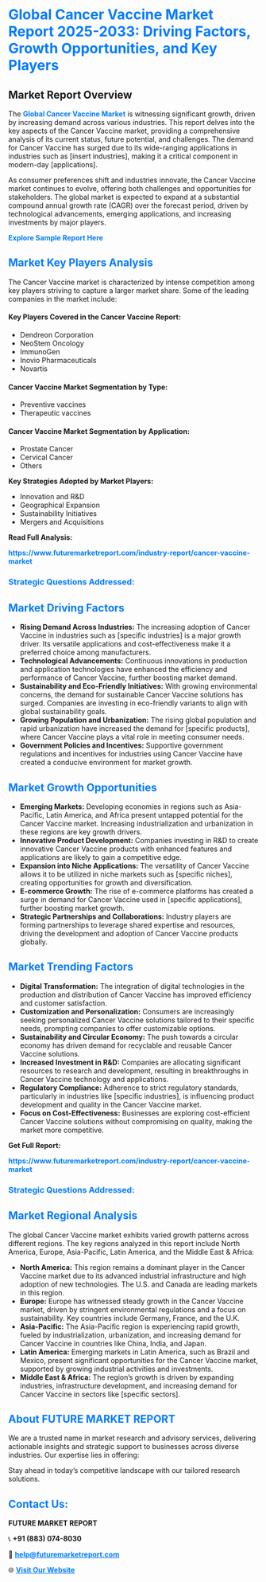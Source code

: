 <h1 style="color: #007BFF;">Global Cancer Vaccine Market Report 2025-2033: Driving Factors, Growth Opportunities, and Key Players</h1>

<section id="overview">
<h2>Market Report Overview</h2>
<p>The <a href="https://www.futuremarketreport.com/industry-report/cancer-vaccine-market" style="color: #007BFF; text-decoration: none;"><strong>Global Cancer Vaccine Market</strong></a> is witnessing significant growth, driven by increasing demand across various industries. This report delves into the key aspects of the Cancer Vaccine market, providing a comprehensive analysis of its current status, future potential, and challenges. The demand for Cancer Vaccine has surged due to its wide-ranging applications in industries such as [insert industries], making it a critical component in modern-day [applications].</p>
<p>As consumer preferences shift and industries innovate, the Cancer Vaccine market continues to evolve, offering both challenges and opportunities for stakeholders. The global market is expected to expand at a substantial compound annual growth rate (CAGR) over the forecast period, driven by technological advancements, emerging applications, and increasing investments by major players.</p>
</section>

<section id="overview">
<p><a href="https://www.futuremarketreport.com/request-sample/reportId=41945" style="color: #007BFF; text-decoration: none;"><strong>Explore Sample Report Here</strong></a></p>
</section>

<section id="key-players">
<h2 style="color: #007BFF;">Market Key Players Analysis</h2>
<p>The Cancer Vaccine market is characterized by intense competition among key players striving to capture a larger market share. Some of the leading companies in the market include:</p>
<h4>Key Players Covered in the Cancer Vaccine Report:</h4>
<ul><li>Dendreon Corporation</li><li>NeoStem Oncology</li><li>ImmunoGen</li><li>Inovio Pharmaceuticals</li><li>Novartis</li></ul>
<h4>Cancer Vaccine Market Segmentation by Type:</h4>
<ul><li>Preventive vaccines</li><li>Therapeutic vaccines</li></ul>

<h4>Cancer Vaccine Market Segmentation by Application:</h4>
<ul><li>Prostate Cancer</li><li>Cervical Cancer</li><li>Others</li></ul>
<p><strong>Key Strategies Adopted by Market Players:</strong></p>
<ul>
<li>Innovation and R&D</li>
<li>Geographical Expansion</li>
<li>Sustainability Initiatives</li>
<li>Mergers and Acquisitions</li>
</ul>
</section>

<section>
<p><strong>Read Full Analysis: </strong></p><a href="https://www.futuremarketreport.com/industry-report/cancer-vaccine-market" style="color: #007BFF; text-decoration: none;"><strong>https://www.futuremarketreport.com/industry-report/cancer-vaccine-market</strong></a>
<h3 style="color: #007BFF;">Strategic Questions Addressed:</h3>
</section>

<section id="driving-factors">
<h2 style="color: #007BFF;">Market Driving Factors</h2>
<ul>
<li><strong>Rising Demand Across Industries:</strong> The increasing adoption of Cancer Vaccine in industries such as [specific industries] is a major growth driver. Its versatile applications and cost-effectiveness make it a preferred choice among manufacturers.</li>
<li><strong>Technological Advancements:</strong> Continuous innovations in production and application technologies have enhanced the efficiency and performance of Cancer Vaccine, further boosting market demand.</li>
<li><strong>Sustainability and Eco-Friendly Initiatives:</strong> With growing environmental concerns, the demand for sustainable Cancer Vaccine solutions has surged. Companies are investing in eco-friendly variants to align with global sustainability goals.</li>
<li><strong>Growing Population and Urbanization:</strong> The rising global population and rapid urbanization have increased the demand for [specific products], where Cancer Vaccine plays a vital role in meeting consumer needs.</li>
<li><strong>Government Policies and Incentives:</strong> Supportive government regulations and incentives for industries using Cancer Vaccine have created a conducive environment for market growth.</li>
</ul>
</section>

<section id="growth-opportunities">
<h2 style="color: #007BFF;">Market Growth Opportunities</h2>
<ul>
<li><strong>Emerging Markets:</strong> Developing economies in regions such as Asia-Pacific, Latin America, and Africa present untapped potential for the Cancer Vaccine market. Increasing industrialization and urbanization in these regions are key growth drivers.</li>
<li><strong>Innovative Product Development:</strong> Companies investing in R&D to create innovative Cancer Vaccine products with enhanced features and applications are likely to gain a competitive edge.</li>
<li><strong>Expansion into Niche Applications:</strong> The versatility of Cancer Vaccine allows it to be utilized in niche markets such as [specific niches], creating opportunities for growth and diversification.</li>
<li><strong>E-commerce Growth:</strong> The rise of e-commerce platforms has created a surge in demand for Cancer Vaccine used in [specific applications], further boosting market growth.</li>
<li><strong>Strategic Partnerships and Collaborations:</strong> Industry players are forming partnerships to leverage shared expertise and resources, driving the development and adoption of Cancer Vaccine products globally.</li>
</ul>
</section>

<section id="trending-factors">
<h2 style="color: #007BFF;">Market Trending Factors</h2>
<ul>
<li><strong>Digital Transformation:</strong> The integration of digital technologies in the production and distribution of Cancer Vaccine has improved efficiency and customer satisfaction.</li>
<li><strong>Customization and Personalization:</strong> Consumers are increasingly seeking personalized Cancer Vaccine solutions tailored to their specific needs, prompting companies to offer customizable options.</li>
<li><strong>Sustainability and Circular Economy:</strong> The push towards a circular economy has driven demand for recyclable and reusable Cancer Vaccine solutions.</li>
<li><strong>Increased Investment in R&D:</strong> Companies are allocating significant resources to research and development, resulting in breakthroughs in Cancer Vaccine technology and applications.</li>
<li><strong>Regulatory Compliance:</strong> Adherence to strict regulatory standards, particularly in industries like [specific industries], is influencing product development and quality in the Cancer Vaccine market.</li>
<li><strong>Focus on Cost-Effectiveness:</strong> Businesses are exploring cost-efficient Cancer Vaccine solutions without compromising on quality, making the market more competitive.</li>
</ul>
</section>

<section>
<p><strong>Get Full Report: </strong></p><a href="https://www.futuremarketreport.com/industry-report/cancer-vaccine-market" style="color: #007BFF; text-decoration: none;"><strong>https://www.futuremarketreport.com/industry-report/cancer-vaccine-market</strong></a>
<h3 style="color: #007BFF;">Strategic Questions Addressed:</h3>
</section>


<section id="regional-analysis">
<h2 style="color: #007BFF;">Market Regional Analysis</h2>
<p>The global Cancer Vaccine market exhibits varied growth patterns across different regions. The key regions analyzed in this report include North America, Europe, Asia-Pacific, Latin America, and the Middle East & Africa:</p>
<ul>
<li><strong>North America:</strong> This region remains a dominant player in the Cancer Vaccine market due to its advanced industrial infrastructure and high adoption of new technologies. The U.S. and Canada are leading markets in this region.</li>
<li><strong>Europe:</strong> Europe has witnessed steady growth in the Cancer Vaccine market, driven by stringent environmental regulations and a focus on sustainability. Key countries include Germany, France, and the U.K.</li>
<li><strong>Asia-Pacific:</strong> The Asia-Pacific region is experiencing rapid growth, fueled by industrialization, urbanization, and increasing demand for Cancer Vaccine in countries like China, India, and Japan.</li>
<li><strong>Latin America:</strong> Emerging markets in Latin America, such as Brazil and Mexico, present significant opportunities for the Cancer Vaccine market, supported by growing industrial activities and investments.</li>
<li><strong>Middle East & Africa:</strong> The region’s growth is driven by expanding industries, infrastructure development, and increasing demand for Cancer Vaccine in sectors like [specific sectors].</li>
</ul>
</section>

<footer>
<h2 style="color: #007BFF;">About FUTURE MARKET REPORT</h2>
<p>We are a trusted name in market research and advisory services, delivering actionable insights and strategic support to businesses across diverse industries. Our expertise lies in offering:</p>

<p>Stay ahead in today’s competitive landscape with our tailored research solutions.</p>

<h2 style="color: #007BFF;">Contact Us:</h2>
<p><strong>FUTURE MARKET REPORT</strong></p>
<p>📞 <strong>+91 (883) 074-8030</strong></p>
<p>📧 <strong><a href="mailto:help@futuremarketreport.com" style="color: #007BFF;">help@futuremarketreport.com</a></strong></p>
<p>🌐 <strong><a href="https://www.futuremarketreport.com/" style="color: #007BFF;">Visit Our Website</a></strong></p>
</footer>